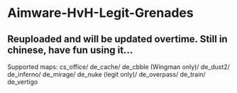 # Aimware-HvH-Legit-Grenades
Reuploaded and will be updated overtime.
Still in chinese, have fun using it...
---------------------------------------------
Supported maps:
cs_office/
de_cache/
de_cbble (Wingman only)/
de_dust2/
de_inferno/
de_mirage/
de_nuke (legit only)/
de_overpass/
de_train/
de_vertigo
